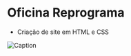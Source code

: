 # Oficina Reprograma
 
- Criação de site em HTML e CSS

![Caption](https://files.cercomp.ufg.br/weby/up/342/o/em_construcao.jpg)
